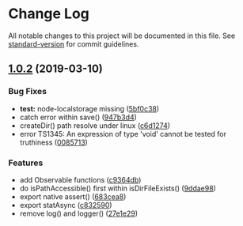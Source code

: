 # Change Log

All notable changes to this project will be documented in this file. See [standard-version](https://github.com/conventional-changelog/standard-version) for commit guidelines.

## [1.0.2](https://github.com/waitingsong/log/compare/v1.0.1...v1.0.2) (2019-03-10)


### Bug Fixes

* **test:** node-localstorage missing ([5bf0c38](https://github.com/waitingsong/log/commit/5bf0c38))
* catch error within save() ([947b3d4](https://github.com/waitingsong/log/commit/947b3d4))
* createDir() path resolve under linux ([c6d1274](https://github.com/waitingsong/log/commit/c6d1274))
* error TS1345: An expression of type 'void' cannot be tested for truthiness ([0085713](https://github.com/waitingsong/log/commit/0085713))


### Features

* add Observable functions ([c9364db](https://github.com/waitingsong/log/commit/c9364db))
* do isPathAccessible() first within isDirFileExists() ([9ddae98](https://github.com/waitingsong/log/commit/9ddae98))
* export native assert() ([683cea8](https://github.com/waitingsong/log/commit/683cea8))
* export statAsync ([c832590](https://github.com/waitingsong/log/commit/c832590))
* remove log() and logger() ([27e1e29](https://github.com/waitingsong/log/commit/27e1e29))
